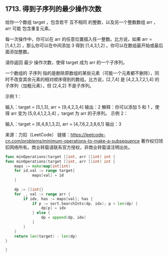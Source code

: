 ## 1713. 得到子序列的最少操作次数

给你一个数组 target ，包含若干 互不相同 的整数，以及另一个整数数组 arr ，arr 可能 包含重复元素。

每一次操作中，你可以在 arr 的任意位置插入任一整数。比方说，如果 arr = [1,4,1,2] ，那么你可以在中间添加 3 得到 [1,4,3,1,2] 。你可以在数组最开始或最后面添加整数。

请你返回 最少 操作次数，使得 target 成为 arr 的一个子序列。

一个数组的 子序列 指的是删除原数组的某些元素（可能一个元素都不删除），同时不改变其余元素的相对顺序得到的数组。比方说，[2,7,4] 是 [4,2,3,7,2,1,4] 的子序列（加粗元素），但 [2,4,2] 不是子序列。
 

示例 1：

输入：target = [5,1,3], arr = [9,4,2,3,4]
输出：2
解释：你可以添加 5 和 1 ，使得 arr 变为 [5,9,4,1,2,3,4] ，target 为 arr 的子序列。
示例 2：

输入：target = [6,4,8,1,3,2], arr = [4,7,6,2,3,8,6,1]
输出：3

来源：力扣（LeetCode）
链接：https://leetcode-cn.com/problems/minimum-operations-to-make-a-subsequence
著作权归领扣网络所有。商业转载请联系官方授权，非商业转载请注明出处。

```go
func minOperations(target []int, arr []int) int {
func minOperations(target []int, arr []int) int {
    maps := make(map[int]int)
    for id,val := range target{
            maps[val] = id                   
    }
    
    dp := []int{}
    for _, val := range arr {
        if idx, has := maps[val]; has {
            if p := sort.SearchInts(dp, idx); p < len(dp) {
                dp[p] = idx
            } else {
                dp = append(dp, idx)
            }
        }
    }
    return len(target) - len(dp)
}

}
```
